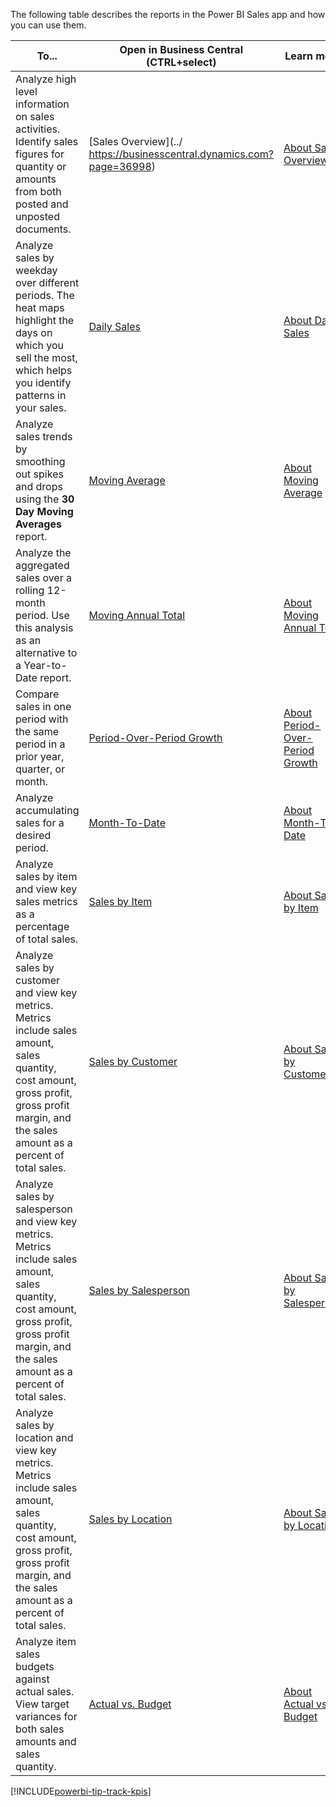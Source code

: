 The following table describes the reports in the Power BI Sales app and how you can use them.

| To... | Open in Business Central (CTRL+select) | Learn more |
| ----- | -------------------------------------- | ---------- |
| Analyze high level information on sales activities. Identify sales figures for quantity or amounts from both posted and unposted documents.| [Sales Overview](../ https://businesscentral.dynamics.com?page=36998) | [About Sales Overview](sales-powerbi-sales-overview.md) |
| Analyze sales by weekday over different periods. The heat maps highlight the days on which you sell the most, which helps you identify patterns in your sales.|[Daily Sales](https://businesscentral.dynamics.com?page=36999)| [About Daily Sales](../sales-powerbi-daily-sales.md) |
| Analyze sales trends by smoothing out spikes and drops using the **30 Day Moving Averages** report. | [Moving Average](https://businesscentral.dynamics.com?page=37000) | [About Moving Average](../sales-powerbi-moving-average.md) |
| Analyze the aggregated sales over a rolling 12-month period. Use this analysis as an alternative to a Year-to-Date report. |[Moving Annual Total](https://businesscentral.dynamics.com?page=37001) | [About Moving Annual Total](../sales-powerbi-moving-annual-total.md) |
| Compare sales in one period with the same period in a prior year, quarter, or month. |[Period-Over-Period Growth](https://businesscentral.dynamics.com?page=37002) | [About Period-Over-Period Growth](../sales-powerbi-period-over-period-growth.md) |
| Analyze accumulating sales for a desired period. | [Month-To-Date](https://businesscentral.dynamics.com?page=37003) | [About Month-To-Date](../sales-powerbi-month-to-date.md)|
| Analyze sales by item and view key sales metrics as a percentage of total sales. | [Sales by Item](https://businesscentral.dynamics.com?page=37004) | [About Sales by Item](../sales-powerbi-sales-by-item.md) |
| Analyze sales by customer and view key metrics. Metrics include sales amount, sales quantity, cost amount, gross profit, gross profit margin, and the sales amount as a percent of total sales.  | [Sales by Customer](https://businesscentral.dynamics.com?page=37005)  | [About Sales by Customer](../sales-powerbi-sales-by-customer.md) |
| Analyze sales by salesperson and view key metrics. Metrics include sales amount, sales quantity, cost amount, gross profit, gross profit margin, and the sales amount as a percent of total sales.  | [Sales by Salesperson](https://businesscentral.dynamics.com?page=37006) | [About Sales by Salesperson](../sales-powerbi-sales-by-salesperson.md) |
| Analyze sales by location and view key metrics. Metrics include sales amount, sales quantity, cost amount, gross profit, gross profit margin, and the sales amount as a percent of total sales.  | [Sales by Location](https://businesscentral.dynamics.com?page=ID)  | [About Sales by Location](../sales-powerbi-sales-by-location.md)  |
| Analyze item sales budgets against actual sales. View target variances for both sales amounts and sales quantity. | [Actual vs. Budget](https://businesscentral.dynamics.com?page=37008) | [About Actual vs. Budget](../sales-powerbi-actual-vs-budget.md) |

[!INCLUDE[powerbi-tip-track-kpis](powerbi-tip-track-kpis.md)]